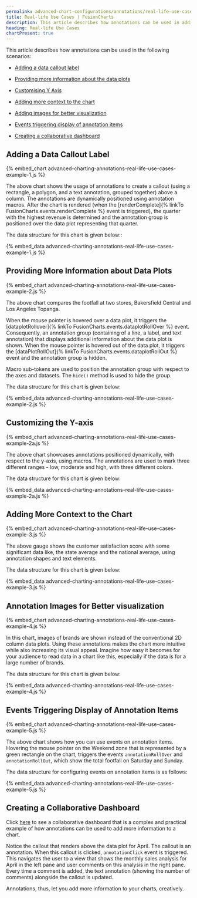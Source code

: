 ```yaml
---
permalink: advanced-chart-configurations/annotations/real-life-use-cases.html
title: Real-life Use Cases | FusionCharts
description: This article describes how annotations can be used in adding a data callout label, providing more information about the data plots, customising Y axis, adding more context to the chart, adding images for better visualization, events triggering display of annotation items and creating a collaborative dashboard.
heading: Real-life Use Cases
chartPresent: true
---
```


This article describes how annotations can be used in the following scenarios:

* <a href="/advanced-chart-configurations/annotations/real-life-use-cases#adding-a-data-callout-label" class="smoth-scroll">Adding a data callout label</a>

* <a href="/advanced-chart-configurations/annotations/real-life-use-cases#providing-more-information-about-data-plots" class="smoth-scroll">Providing more information about the data plots</a>

* <a href="/advanced-chart-configurations/annotations/real-life-use-cases#customizing-the-y-axis" class="smoth-scroll">Customising Y Axis</a>

* <a href="/advanced-chart-configurations/annotations/real-life-use-cases#adding-more-context-to-the-chart" class="smoth-scroll">Adding more context to the chart</a>

* <a href="/advanced-chart-configurations/annotations/real-life-use-cases#annotation-images-for-better-visualization" class="smoth-scroll">Adding images for better visualization</a>

* <a href="/advanced-chart-configurations/annotations/real-life-use-cases#events-triggering-display-of-annotation-items" class="smoth-scroll">Events triggering display of annotation items</a>

* <a href="/advanced-chart-configurations/annotations/real-life-use-cases#creating-a-collaborative-dashboard" class="smoth-scroll">Creating a collaborative dashboard</a>

## Adding a Data Callout Label

{% embed_chart advanced-charting-annotations-real-life-use-cases-example-1.js %}

The above chart shows the usage of annotations to create a callout (using a rectangle, a polygon, and a text annotation, grouped together) above a column. The annotations are dynamically  positioned using annotation macros. After the chart is rendered (when the [renderComplete]{% linkTo FusionCharts.events.renderComplete %}  event is triggered), the quarter with the highest revenue is determined and the annotation group is positioned over the data plot representing that quarter.

The data structure for this chart is given below::

{% embed_data advanced-charting-annotations-real-life-use-cases-example-1.js %}

## Providing More Information about Data Plots

{% embed_chart advanced-charting-annotations-real-life-use-cases-example-2.js %}

The above chart compares the footfall at two stores, Bakersfield Central and Los Angeles Topanga.

When the mouse pointer is hovered over a data plot, it triggers the [dataplotRollover]{% linkTo FusionCharts.events.dataplotRollOver %} event. Consequently, an annotation group (containing of a line, a label, and text annotation) that displays additional information about the data plot is shown. When the mouse pointer is hovered out of the data plot, it triggers the [dataPlotRollOut]{% linkTo FusionCharts.events.dataplotRollOut %} event and the annotation group is hidden.

Macro sub-tokens are used to position the annotation group with respect to the axes and datasets. The `hide()` method is used to hide the group.

The data structure for this chart is given below:

{% embed_data advanced-charting-annotations-real-life-use-cases-example-2.js %}

## Customizing the Y-axis

{% embed_chart advanced-charting-annotations-real-life-use-cases-example-2a.js %}

The above chart showcases annotations positioned dynamically, with respect to the y-axis, using macros. The annotations are used to mark three different ranges - low, moderate and high, with three different colors.

The data structure for this chart is given below:

{% embed_data advanced-charting-annotations-real-life-use-cases-example-2a.js %}

## Adding More Context to the Chart

{% embed_chart advanced-charting-annotations-real-life-use-cases-example-3.js %}

The above gauge shows the customer satisfaction score with some significant data like, the state average and the national average, using annotation shapes and text elements.

The data structure for this chart is given below:

{% embed_data advanced-charting-annotations-real-life-use-cases-example-3.js %}

## Annotation Images for Better visualization

{% embed_chart advanced-charting-annotations-real-life-use-cases-example-4.js %}

In this chart, images of brands are shown instead of the conventional 2D column data plots. Using these annotations makes the chart more intuitive while also increasing its visual appeal. Imagine how easy it becomes for your audience to read data in a chart like this, especially if the data is for a large number of brands.

The data structure for this chart is given below:

{% embed_data advanced-charting-annotations-real-life-use-cases-example-4.js %}

## Events Triggering Display of Annotation Items

{% embed_chart advanced-charting-annotations-real-life-use-cases-example-5.js %}

The above chart shows how you can use events on annotation items. Hovering the mouse pointer on the Weekend zone that is represented by a green rectangle on the chart, triggers the events `annotationRollOver` and `annotationRollOut`, which show the total footfall on Saturday and Sunday.

The data structure for configuring events on annotation items is as follows:

{% embed_data advanced-charting-annotations-real-life-use-cases-example-5.js %}

## Creating a Collaborative Dashboard

Click [here](http://www.fusioncharts.com/dashboards/collaboration/) to see a collaborative dashboard that is a complex and practical example of how annotations can be used to add more information to a chart.

Notice the callout that renders above the data plot for April. The callout is an annotation. When this callout is clicked, `annotationClick` event is triggered. This navigates the user to a view that shows the monthly sales analysis for April in the left pane and user comments on this analysis in the right pane. Every time a comment is added, the text annotation (showing the number of comments) alongside the callout is updated.

Annotations, thus, let you add more information to your charts, creatively.
